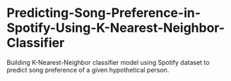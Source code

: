 # Predicting-Song-Preference-in-Spotify-Using-K-Nearest-Neighbor-Classifier
Building K-Nearest-Neighbor classifier model using Spotify dataset to predict song preference of a given hypothetical person.
